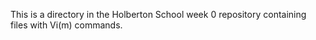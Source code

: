 This is a directory in the Holberton School week 0 repository containing files with Vi(m) commands.
